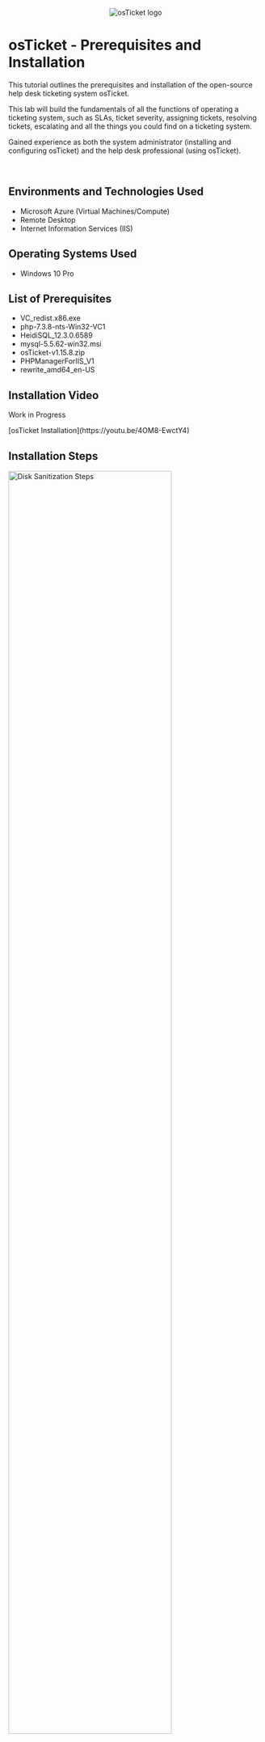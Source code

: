 <p align="center">
<img src="https://i.imgur.com/Clzj7Xs.png" alt="osTicket logo"/>
</p>

<h1>osTicket - Prerequisites and Installation</h1>
This tutorial outlines the prerequisites and installation of the open-source help desk ticketing system osTicket. <p>This lab will build the fundamentals of all the functions of operating a ticketing system, such as SLAs, ticket severity, assigning tickets, resolving tickets, escalating and all the things you could find on a ticketing system. </p>
<p>Gained experience as both the system administrator (installing and configuring osTicket) and the help desk professional (using osTicket).</p>
<br />

<h2>Environments and Technologies Used</h2>

- Microsoft Azure (Virtual Machines/Compute)
- Remote Desktop
- Internet Information Services (IIS)

<h2>Operating Systems Used </h2>

- Windows 10 Pro</b>
  
<h2>List of Prerequisites</h2>

- VC_redist.x86.exe
- php-7.3.8-nts-Win32-VC1
- HeidiSQL_12.3.0.6589
- mysql-5.5.62-win32.msi
- osTicket-v1.15.8.zip
- PHPManagerForIIS_V1
- rewrite_amd64_en-US

<h2>Installation Video</h2>
Work in Progress
<p>[osTicket Installation](https://youtu.be/4OM8-EwctY4)</p>

<h2>Installation Steps</h2>

<p>
<img src="https://i.imgur.com/DJmEXEB.png" height="80%" width="80%" alt="Disk Sanitization Steps"/>
</p>
<p>
Lorem ipsum dolor sit amet, consectetur adipiscing elit, sed do eiusmod tempor incididunt ut labore et dolore magna aliqua. Ut enim ad minim veniam, quis nostrud exercitation ullamco laboris nisi ut aliquip ex ea commodo consequat. Duis aute irure dolor in reprehenderit in voluptate velit esse cillum dolore eu fugiat nulla pariatur.
</p>
<br />

